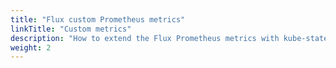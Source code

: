 ```yaml
---
title: "Flux custom Prometheus metrics"
linkTitle: "Custom metrics"
description: "How to extend the Flux Prometheus metrics with kube-state-metrics"
weight: 2
---
```


